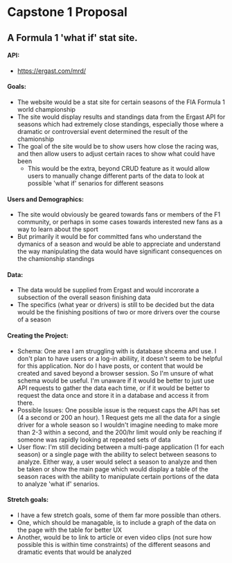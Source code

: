 # Capstone 1 Proposal

## A Formula 1 'what if' stat site.

#### API: 
* https://ergast.com/mrd/

#### Goals:
 * The website would be a stat site for certain seasons of the FIA Formula 1 world championship
 * The site would display results and standings data from the Ergast API for seasons which had extremely close standings, especially those where a dramatic or controversial event determined the result of the chamionship
 * The goal of the site would be to show users how close the racing was, and then allow users to adjust certain races to show what could have been
    * This would be the extra, beyond CRUD feature as it would allow users to manually change different parts of the data to look at possible 'what if' senarios for different seasons  
  
#### Users and Demographics:
* The site would obviously be geared towards fans or members of the F1 community, or perhaps in some cases towards interested new fans as a way to learn about the sport
* But primarily it would be for committed fans who understand the dymanics of a season and would be able to appreciate and understand the way manipulating the data would have significant consequences on the chamionship standings

#### Data:
* The data would be supplied from Ergast and would incororate a subsection of the overall season finishing data
* The specifics (what year or drivers) is still to be decided but the data would be the finishing positions of two or more drivers over the course of a season


#### Creating the Project:
* Schema: One area I am struggling with is database shcema and use. I don't plan to have users or a log-in abiliity, it doesn't seem to be helpful for this application. Nor do I have posts, or content that would be created and saved beyond a browser session. So I'm unsure of what schema would be useful. I'm unaware if it would be better to just use API requests to gather the data each time, or if it would be better to request the data once and store it in a database and access it from there.
* Possible Issues: One possible issue is the request caps the API has set (4 a second or 200 an hour). 1 Request gets me all the data for a single driver for a whole season so I wouldn't imagine needing to make more than 2-3 within a second, and the 200/hr limit would only be reaching if someone was rapidly looking at repeated sets of data
* User flow: I'm still deciding between a multi-page application (1 for each season) or a single page with the ability to select between seasons to analyze. Either way, a user would select a season to analyze and then be taken or show the main page which would display a table of the season races with the ability to manipulate certain portions of the data to analyze 'what if' senarios.

#### Stretch goals:
* I have a few stretch goals, some of them far more possible than others.
* One, which should be managable, is to include a graph of the data on the page with the table for better UX
* Another, would be to link to article or even video clips (not sure how possible this is within time constraints) of the different seasons and dramatic events that would be analyzed